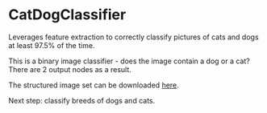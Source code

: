 # CatDogClassifier
Leverages feature extraction to correctly classify pictures of cats and dogs at least 97.5% of the time.

This is a binary image classifier - does the image contain a dog or a cat? There are 2 output nodes as a result.

The structured image set can be downloaded [here](https://s3.amazonaws.com/content.udacity-data.com/nd089/Cat_Dog_data.zip).

Next step: classify breeds of dogs and cats.
